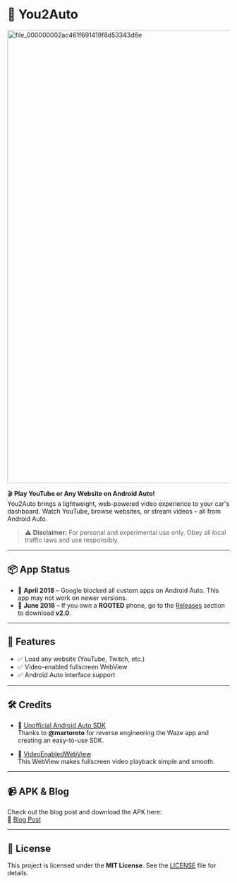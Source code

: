 # 🚗 You2Auto

<img width="1536" height="1024" alt="file_000000002ac461f691419f8d53343d6e" src="https://github.com/user-attachments/assets/f699fc2c-d865-4f7f-91d0-a536fb5dd52c" />


🎬 **Play YouTube or Any Website on Android Auto!**  
You2Auto brings a lightweight, web-powered video experience to your car's dashboard. Watch YouTube, browse websites, or stream videos – all from Android Auto.

> ⚠️ **Disclaimer:** For personal and experimental use only. Obey all local traffic laws and use responsibly.

---

## 📦 App Status

- 📅 **April 2018** – Google blocked all custom apps on Android Auto. This app may not work on newer versions.
- 📅 **June 2018** – If you own a **ROOTED** phone, go to the [Releases](https://github.com/yourusername/You2Auto/releases) section to download **v2.0**.

---

## 🔧 Features

- ✅ Load any website (YouTube, Twitch, etc.)
- ✅ Video-enabled fullscreen WebView
- ✅ Android Auto interface support

---

## 🛠 Credits

- 🔗 [Unofficial Android Auto SDK](https://github.com/martoreto/aauto-sdk)  
  Thanks to **@martoreto** for reverse engineering the Waze app and creating an easy-to-use SDK.

- 🔗 [VideoEnabledWebView](https://github.com/cprcrack/VideoEnabledWebView)  
  This WebView makes fullscreen video playback simple and smooth.

---

## 📹 APK & Blog

Check out the blog post and download the APK here:  
📄 [Blog Post](http://www.thekirankumar.com/blog/2017/12/29/play-youtube-video-android-auto-app/)

---

## 📜 License

This project is licensed under the **MIT License**. See the [LICENSE](LICENSE) file for details.
